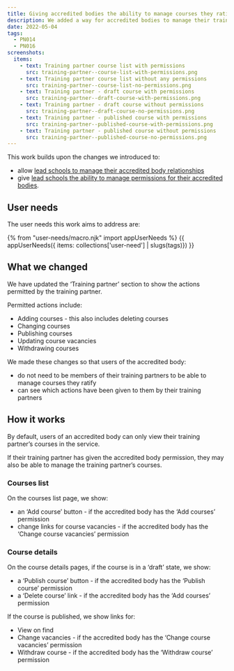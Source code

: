 ```yaml
---
title: Giving accredited bodies the ability to manage courses they ratify
description: We added a way for accredited bodies to manage their training partners’ courses
date: 2022-05-04
tags:
  - PN014
  - PN016
screenshots:
  items:
    - text: Training partner course list with permissions
      src: training-partner--course-list-with-permissions.png
    - text: Training partner course list without any permissions
      src: training-partner--course-list-no-permissions.png
    - text: Training partner - draft course with permissions
      src: training-partner--draft-course-with-permissions.png
    - text: Training partner - draft course without permissions
      src: training-partner--draft-course-no-permissions.png
    - text: Training partner - published course with permissions
      src: training-partner--published-course-with-permissions.png
    - text: Training partner - published course without permissions
      src: training-partner--published-course-no-permissions.png
---
```


This work builds upon the changes we introduced to:

- allow [lead schools to manage their accredited body relationships](/publish-teacher-training-courses/managing-accredited-bodies-if-youre-a-lead-school/)
- give [lead schools the ability to manage permissions for their accredited bodies](/publish-teacher-training-courses/giving-lead-schools-the-ability-to-manage-permissions-for-their-accredited-bodies).

## User needs

The user needs this work aims to address are:

{% from "user-needs/macro.njk" import appUserNeeds %}
{{ appUserNeeds({ items: collections['user-need'] | slugs(tags)}) }}

## What we changed

We have updated the ‘Training partner’ section to show the actions permitted by the training partner.

Permitted actions include:

- Adding courses - this also includes deleting courses
- Changing courses
- Publishing courses
- Updating course vacancies
- Withdrawing courses

We made these changes so that users of the accredited body:

- do not need to be members of their training partners to be able to manage courses they ratify
- can see which actions have been given to them by their training partners

## How it works

By default, users of an accredited body can only view their training partner’s courses in the service.

If their training partner has given the accredited body permission, they may also be able to manage the training partner’s courses.

### Courses list

On the courses list page, we show:

- an ‘Add course’ button - if the accredited body has the ‘Add courses’ permission
- change links for course vacancies - if the accredited body has the ‘Change course vacancies’ permission

### Course details

On the course details pages, if the course is in a ‘draft’ state, we show:

- a ‘Publish course’ button - if the accredited body has the ‘Publish course’ permission
- a ‘Delete course’ link - if the accredited body has the ‘Add courses’ permission

If the course is published, we show links for:

- View on find
- Change vacancies - if the accredited body has the ‘Change course vacancies’ permission
- Withdraw course - if the accredited body has the ‘Withdraw course’ permission
